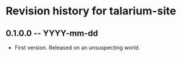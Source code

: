 # Revision history for talarium-site

## 0.1.0.0 -- YYYY-mm-dd

* First version. Released on an unsuspecting world.
